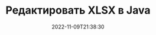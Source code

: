 ---
############################# Static ############################
layout: "auto-gen-editor"
date: 2022-11-09T21:38:30
draft: false
otherformats: doc docx docm dotx xls xlsm ppt pptx pptm mobi epub html mhtml txt xml csv rtf odt msg eml

############################# Head ############################
head_title: "Редактор XLSX — редактируйте XLSX на Java"
head_description: "Как редактировать XLSX в Java, используя несколько строк кода? Используйте API-интерфейсы обработки документов GroupDocs для редактирования, обновления и сохранения файлов более чем 30 форматов."

############################# Header ############################
title: "Редактировать XLSX в Java"
description: "Эффективное и надёжное редактирование XLSX используя API GroupDocs.Editor for Java, выполняющиеся на серверной стороне, без использования стороннего ПО типа Microsoft Office или Open Office."
bg_image: "https://cms.admin.containerize.com/templates/aspose/App_Themes/V3/images/bg/header1.png"
bg_overlay: false
button:
    enable: true
    icon: "fas fa-arrow-down"
    label: "Скачать бесплатную пробную версию"
    link: "https://downloads.groupdocs.com/editor/java"

############################# SubMenu ############################
submenu:
    enable: true

    left:
        img_alt: "GroupDocs.Editor for Java"
        image: "https://cms.admin.containerize.com/templates/groupdocs/images/product-logos/90x90-noborder/groupdocs-editor-java.png"
        product: "GroupDocs.Editor"
        platform: "Java"

    middle:
        button:

            # button loop
            - link: "https://apireference.groupdocs.com/editor/java"
              text: "Справочник по API"

            # button loop
            - link: "https://github.com/groupdocs-editor"
              text: "Примеры кода"

            # button loop
            - link: "https://products.groupdocs.app/editor/family"
              text: "Живые демонстрации"

            # button loop
            - link: "https://purchase.groupdocs.com/pricing/editor/java"
              text: "Цены"

    right:
        link_download: "https://downloads.groupdocs.com/editor"
        link_learn: "https://docs.groupdocs.com/editor/java"
        link_buy: "https://purchase.groupdocs.com"

############################# About ############################
about:
    enable: true
    title: "О GroupDocs.Editor for Java API"
    content: |
        [GroupDocs.Editor for Java](/ru/editor/java/) API — правильный выбор для редактирования документов и презентаций Microsoft Word, Excel, PowerPoint, Open Office. GroupDocs.Editor — это автономный API, который подходит для серверных и внутренних систем, где требуется высокая производительность. Он не зависит от какого-либо программного обеспечения, такого как Microsoft или Open Office.

############################# Steps ############################
steps:
    enable: true
    title_left: "Шаги по редактированию XLSX в Java"
    content_left: |
        [GroupDocs.Editor for Java](/ru/editor/java/) предоставляет разработчикам простой и понятный способ редактирования файлов XLSX с помощью нескольких строк кода.
        * Создайте экземпляр класса `Editor` с указанием обязательного пути к файлу или потока и необязательным классом `SpreadsheetLoadOptions` и загрузите файл XLSX
        * Создайте и установите экземпляр класса `SpreadsheetEditOptions` для формата файла XLSX
        * Вызовите метод `Editor.Edit()` и получите документ XLSX в формате HTML, который легко редактируется любым WYSIWYG-редактором.
        * Вызовите метод `Editor.Save()` и сохраните отредактированный файл XLSX, используя класс `SpreadsheetSaveOptions`

        
    title_right: "Системные Требования"
    content_right: |
        Базовое редактирование документа с помощью GroupDocs.Editor for Java API можно выполнить, выполнив несколько простых шагов. Наши API поддерживаются на всех основных платформах и операционных системах. Перед выполнением приведенного ниже кода убедитесь, что в вашей системе предварительно установлены следующие компоненты.

        * Операционные системы: Microsoft Windows, Linux, MacOS
        * Среды разработки: NetBeans, IntelliJ IDEA, Eclipse
        * Фреймворки: Java 7 (1.7) and above
        * Получите последнюю версию GroupDocs.Editor for Java, загруженную с [Maven](https://repository.groupdocs.com/editor/)
        
    code: |        
        ```java
        // Load the XLSX file into Editor with the optional SpreadsheetLoadOptions
        Editor editor = new Editor("source.xlsx", new SpreadsheetLoadOptions());

        // Create and adjust the edit options
        SpreadsheetEditOptions editOptions = new SpreadsheetEditOptions();
        editOptions.setWorksheetIndex(1);//select a tab (worksheet) to edit

        // Open input XLSX document for edit — obtain an intermediate document, that can be edited
        EditableDocument beforeEdit = editor.edit(editOptions);

        // Grab XLSX document content and associated resources from editable document
        string content = beforeEdit.getContent();

        // Send the content to WYSIWYG-editor, edit it there, and send edited content back to the server-side
        // This step simulates a such operation
        string updatedContent = content.replace("Cell Text", "Edited Cell Text");

        // Grab edited content and resources from WYSIWYG-editor and create a new EditableDocument instance from it
        EditableDocument afterEdit = EditableDocument.fromMarkup(updatedContent, null);

        // Create a save options and select a desired output format
        SpreadsheetSaveOptions saveOptions = new SpreadsheetSaveOptions(SpreadsheetFormats.Xlsx);

        // Save edited XLSX document to the file
        editor.save(afterEdit, "edited.xlsx", saveOptions);
        ```
        
############################# Demos ############################
demos:
    enable: true
    title: "Демоверсии редактора XLSX"
    content: |
        Отредактируйте XLSX прямо сейчас, посетив [живые демонстрации](https://products.groupdocs.app/editor/family). Живая демонстрация имеет следующие преимущества
        
############################# More Formats ############################
more_formats:
    enable: true
    title: "Другие поддерживаемые редакторы"
    content: |
        Вы также можете редактировать файлы других форматов. Пожалуйста, ознакомьтесь с полным списком ниже.


############################# Back to top ###############################
back_to_top:
    enable: true
---